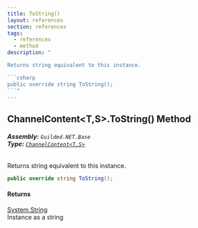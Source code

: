 ```yaml
---
title: ToString()
layout: references
section: references
tags:
  - references
  - method
description: "

Returns string equivalent to this instance.

```csharp
public override string ToString();
```"
---
```


## ChannelContent<T,S>.ToString() Method
###### **Assembly:** `Guilded.NET.Base`<br/>**Type:** [`ChannelContent<T,S>`](ChannelContent_T,S_ 'Guilded.NET.Base.Content.ChannelContent<T,S>')

Returns string equivalent to this instance.

```csharp
public override string ToString();
```

#### Returns
[System.String](https://docs.microsoft.com/en-us/dotnet/api/System.String 'System.String')  
Instance as a string